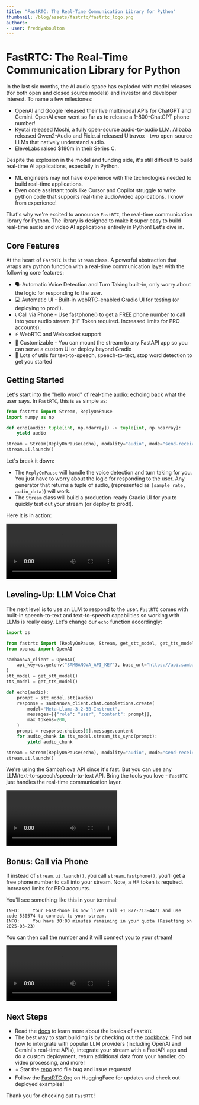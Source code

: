 ```yaml
---
title: "FastRTC: The Real-Time Communication Library for Python" 
thumbnail: /blog/assets/fastrtc/fastrtc_logo.png
authors:
- user: freddyaboulton
---
```


# FastRTC: The Real-Time Communication Library for Python

In the last six months, the AI audio space has exploded with model releases (for both open and closed source models) and investor and developer interest. To name a few milestones:

- OpenAI and Google released their live multimodal APIs for ChatGPT and Gemini. OpenAI even went so far as to release a 1-800-ChatGPT phone number!
- Kyutai released Moshi, a fully open-source audio-to-audio LLM. Alibaba released Qwen2-Audio and Fixie.ai released Ultravox - two open-source LLMs that natively understand audio.
- EleveLabs raised $180m in their Series C.

Despite the explosion in the model and funding side, it's still difficult to build real-time AI applications, especially in Python.

- ML engineers may not have experience with the technologies needed to build real-time applications.
- Even code assistant tools like Cursor and Copilot struggle to write python code that supports real-time audio/video applications. I know from experience!

That's why we're excited to announce `FastRTC`, the real-time communication library for Python. The library is designed to make it super easy to build real-time audio and video AI applications entirely in Python! Let's dive in.

## Core Features

At the heart of `FastRTC` is the `Stream` class. A powerful abstraction that wraps any python function with a real-time communication layer with the following core features:

- 🗣️ Automatic Voice Detection and Turn Taking built-in, only worry about the logic for responding to the user.
- 💻 Automatic UI - Built-in webRTC-enabled [Gradio](https://www.gradio.app/) UI for testing (or deploying to prod!).
- 📞 Call via Phone - Use fastphone() to get a FREE phone number to call into your audio stream (HF Token required. Increased limits for PRO accounts).
- ⚡️ WebRTC and Websocket support
- 💪 Customizable - You can mount the stream to any FastAPI app so you can serve a custom UI or deploy beyond Gradio
- 🧰 Lots of utils for text-to-speech, speech-to-text, stop word detection to get you started


## Getting Started

Let's start into the "hello word" of real-time audio: echoing back what the user says. In `FastRTC`, this is as simple as:

```python
from fastrtc import Stream, ReplyOnPause
import numpy as np

def echo(audio: tuple[int, np.ndarray]) -> tuple[int, np.ndarray]:
    yield audio

stream = Stream(ReplyOnPause(echo), modality="audio", mode="send-receive")
stream.ui.launch()
```

Let's break it down:
- The `ReplyOnPause` will handle the voice detection and turn taking for you. You just have to worry about the logic for responding to the user. Any generator that returns a tuple of audio, (represented as `(sample_rate, audio_data)`) will work.
- The `Stream` class will build a production-ready Gradio UI for you to quickly test out your stream (or deploy to prod!).

Here it is in action:

<video src="https://github.com/user-attachments/assets/fcf2d30e-3e98-47c9-8dc3-23340784c441" controls /></video>

## Leveling-Up: LLM Voice Chat

The next level is to use an LLM to respond to the user. `FastRTC` comes with built-in speech-to-text and text-to-speech capabilities so working with LLMs is really easy. Let's change our `echo` function accordingly:

```python
import os

from fastrtc import (ReplyOnPause, Stream, get_stt_model, get_tts_model)
from openai import OpenAI

sambanova_client = OpenAI(
    api_key=os.getenv("SAMBANOVA_API_KEY"), base_url="https://api.sambanova.ai/v1"
)
stt_model = get_stt_model()
tts_model = get_tts_model()

def echo(audio):
    prompt = stt_model.stt(audio)
    response = sambanova_client.chat.completions.create(
        model="Meta-Llama-3.2-3B-Instruct",
        messages=[{"role": "user", "content": prompt}],
        max_tokens=200,
    )
    prompt = response.choices[0].message.content
    for audio_chunk in tts_model.stream_tts_sync(prompt):
        yield audio_chunk

stream = Stream(ReplyOnPause(echo), modality="audio", mode="send-receive")
stream.ui.launch()
```

We're using the SambaNova API since it's fast. But you can use any LLM/text-to-speech/speech-to-text API. Bring the tools you love - `FastRTC` just handles the real-time communication layer.

<video src="https://github.com/user-attachments/assets/85dfbd52-b3f9-4354-b8fe-7ab9abb04bfd" controls /></video>

## Bonus: Call via Phone

If instead of `stream.ui.launch()`, you call `stream.fastphone()`, you'll get a free phone number to call into your stream. Note, a HF token is required. Increased limits for PRO accounts.

You'll see something like this in your terminal:

```
INFO:	  Your FastPhone is now live! Call +1 877-713-4471 and use code 530574 to connect to your stream.
INFO:	  You have 30:00 minutes remaining in your quota (Resetting on 2025-03-23)
```

You can then call the number and it will connect you to your stream!

<video src="https://github.com/user-attachments/assets/de2a27b1-1e08-4959-92f4-6baa01d98bb3" controls /></video>


## Next Steps

- Read the [docs](https://fastrtc.org/pr-preview/pr-60/) to learn more about the basics of `FastRTC`
- The best way to start building is by checking out the [cookbook](https://fastrtc.org/pr-preview/pr-60/cookbook). Find out how to intergrate with popular LLM providers (including OpenAI and Gemini's real-time APIs), integrate your stream with a FastAPI app and do a custom deployment, return additional data from your handler, do video processing, and more!
- ⭐️ Star the [repo](https://github.com/freddyaboulton/gradio-webrtc) and file bug and issue requests!
- Follow the [FastRTC Org](https://huggingface.co/fastrtc) on HuggingFace for updates and check out deployed examples!

Thank you for checking out `FastRTC`!





